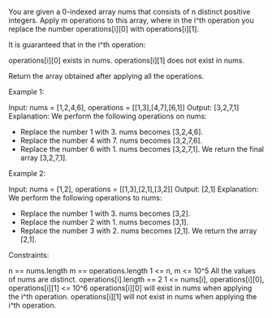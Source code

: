You are given a 0-indexed array nums that consists of n distinct positive
integers. Apply m operations to this array, where in the i^th operation you
replace the number operations[i][0] with operations[i][1].

It is guaranteed that in the i^th operation:


operations[i][0] exists in nums.
operations[i][1] does not exist in nums.


Return the array obtained after applying all the operations.


Example 1:


Input: nums = [1,2,4,6], operations = [[1,3],[4,7],[6,1]]
Output: [3,2,7,1]
Explanation: We perform the following operations on nums:
- Replace the number 1 with 3. nums becomes [3,2,4,6].
- Replace the number 4 with 7. nums becomes [3,2,7,6].
- Replace the number 6 with 1. nums becomes [3,2,7,1].
We return the final array [3,2,7,1].


Example 2:


Input: nums = [1,2], operations = [[1,3],[2,1],[3,2]]
Output: [2,1]
Explanation: We perform the following operations to nums:
- Replace the number 1 with 3. nums becomes [3,2].
- Replace the number 2 with 1. nums becomes [3,1].
- Replace the number 3 with 2. nums becomes [2,1].
We return the array [2,1].



Constraints:


n == nums.length
m == operations.length
1 <= n, m <= 10^5
All the values of nums are distinct.
operations[i].length == 2
1 <= nums[i], operations[i][0], operations[i][1] <= 10^6
operations[i][0] will exist in nums when applying the i^th operation.
operations[i][1] will not exist in nums when applying the i^th operation.




